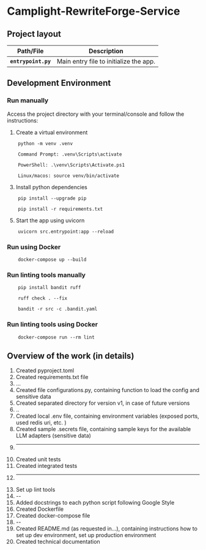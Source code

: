 # Camplight-RewriteForge-Service

## Project layout
| Path/File | Description |
|------|-------------|
| **`entrypoint.py`** | Main entry file to initialize the app. |


## Development Environment
### Run manually
Access the project directory with your terminal/console and follow the instructions:

1. Create a virtual environment
```console
    python -m venv .venv

    Command Prompt: .venv\Scripts\activate

    PowerShell: .\venv\Scripts\Activate.ps1

    Linux/macos: source venv/bin/activate
```
3. Install python dependencies
```console
    pip install --upgrade pip

    pip install -r requirements.txt
```
5. Start the app using uvicorn
```console
    uvicorn src.entrypoint:app --reload
```
### Run using Docker
```console
    docker-compose up --build
```
### Run linting tools manually
```console
    pip install bandit ruff
   
    ruff check . --fix
   
    bandit -r src -c .bandit.yaml
```
### Run linting tools using Docker
```console
    docker-compose run --rm lint
```
## Overview of the work (in details)

1. Created pyproject.toml
2. Created requirements.txt file
3. ...
4. Created file configurations.py, containing function to load the config and sensitive data
5. Created separated directory for version v1, in case of future versions
6. ..
7. Created local .env file, containing environment variables (exposed ports, used redis uri, etc. )
8. Created sample .secrets file, containing sample keys for the available LLM adapters (sensitive data)
9. ---
10. Created unit tests
11. Created integrated tests
12. ---
13. Set up lint tools
14. --
15. Added docstrings to each python script following Google Style
16. Created Dockerfile
17. Created docker-compose file
18. --
19. Created README.md (as requested in...), containing instructions how to set up dev environment, set up production environment
20. Created technical documentation

